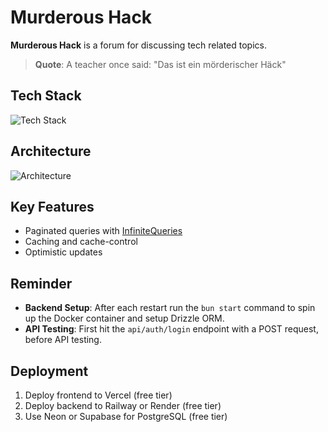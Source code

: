 # Murderous Hack

**Murderous Hack** is a forum for discussing tech related topics.

> **Quote**: A teacher once said: "Das ist ein mörderischer Häck"

## Tech Stack

![Tech Stack](https://go-skill-icons.vercel.app/api/icons?i=ts,react,reactquery,bun,hono,drizzle,postgres,vite,shadcn)

## Architecture

![Architecture](./image/)

## Key Features

-   Paginated queries with [InfiniteQueries](https://tanstack.com/query/latest/docs/framework/react/guides/infinite-queries)
-   Caching and cache-control
-   Optimistic updates

## Reminder

-   **Backend Setup**: After each restart run the `bun start` command to spin up the Docker container and setup Drizzle ORM.
-   **API Testing**: First hit the `api/auth/login` endpoint with a POST request, before API testing.

## Deployment

1. Deploy frontend to Vercel (free tier)
2. Deploy backend to Railway or Render (free tier)
3. Use Neon or Supabase for PostgreSQL (free tier)
